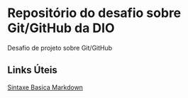 # Repositório do desafio sobre Git/GitHub da DIO
Desafio de projeto sobre Git/GitHub

## Links Úteis
[Sintaxe Basica Markdown](https://www.markdownguide.org/basic-syntax/)
